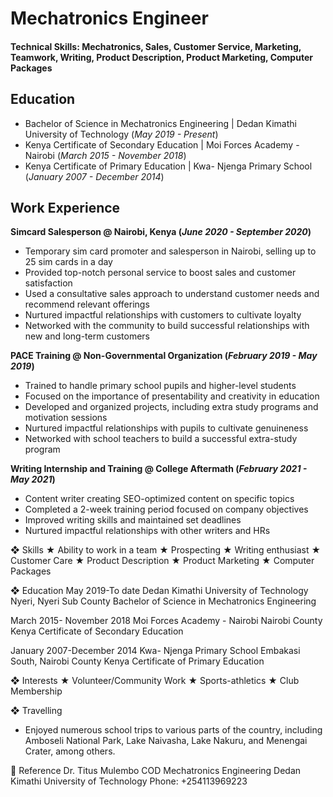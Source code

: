 # Mechatronics Engineer
#### Technical Skills: Mechatronics, Sales, Customer Service, Marketing, Teamwork, Writing, Product Description, Product Marketing, Computer Packages
## Education
- Bachelor of Science in Mechatronics Engineering | Dedan Kimathi University of Technology (_May 2019 - Present_)								       		
- Kenya Certificate of Secondary Education | Moi Forces Academy - Nairobi (_March 2015 - November 2018_)	 			        		
- Kenya Certificate of Primary Education | Kwa- Njenga Primary School (_January 2007 - December 2014_)
## Work Experience
**Simcard Salesperson @ Nairobi, Kenya (_June 2020 - September 2020_)**
- Temporary sim card promoter and salesperson in Nairobi, selling up to 25 sim cards in a day
- Provided top-notch personal service to boost sales and customer satisfaction
- Used a consultative sales approach to understand customer needs and recommend relevant offerings
- Nurtured impactful relationships with customers to cultivate loyalty
- Networked with the community to build successful relationships with new and long-term customers

**PACE Training @ Non-Governmental Organization (_February 2019 - May 2019_)**
- Trained to handle primary school pupils and higher-level students
- Focused on the importance of presentability and creativity in education
- Developed and organized projects, including extra study programs and motivation sessions
- Nurtured impactful relationships with pupils to cultivate genuineness
- Networked with school teachers to build a successful extra-study program

**Writing Internship and Training @ College Aftermath (_February 2021 - May 2021_)**
- Content writer creating SEO-optimized content on specific topics
- Completed a 2-week training period focused on company objectives
- Improved writing skills and maintained set deadlines
- Nurtured impactful relationships with other writers and HRs

❖	Skills
★	Ability to work in a team
★	Prospecting
★	Writing enthusiast
★	Customer Care
★	Product Description
★	Product Marketing
★	Computer Packages

❖	Education
May 2019-To date
Dedan Kimathi University of Technology
Nyeri, Nyeri Sub County
Bachelor of Science in Mechatronics Engineering

March 2015- November 2018
Moi Forces Academy - Nairobi
Nairobi County
Kenya Certificate of Secondary Education

January 2007-December 2014
Kwa- Njenga Primary School
Embakasi South, Nairobi County
Kenya Certificate of Primary Education

❖	Interests
★	Volunteer/Community Work
★	Sports-athletics
★	Club Membership

❖	Travelling
- Enjoyed numerous school trips to various parts of the country, including Amboseli National Park, Lake Naivasha, Lake Nakuru, and Menengai Crater, among others.

	Reference
Dr. Titus Mulembo
COD Mechatronics Engineering
Dedan Kimathi University of Technology
Phone: +254113969223
